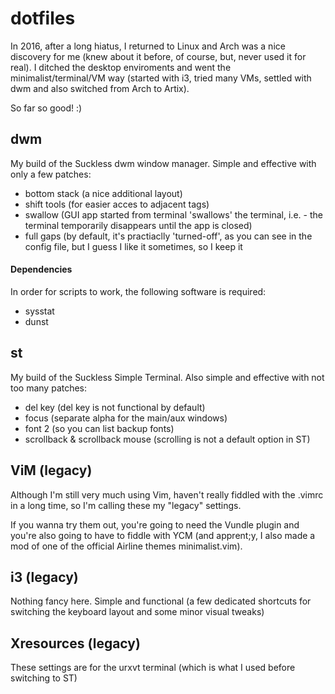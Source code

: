 # dotfiles
In 2016, after a long hiatus, I returned to Linux and Arch was a nice discovery for me (knew about it before, of course, but, never used it for real). I ditched the desktop enviroments and went the minimalist/terminal/VM way (started with i3, tried many VMs, settled with dwm and also switched from Arch to Artix).

So far so good! :)

## dwm

My build of the Suckless dwm window manager. Simple and effective with only a few patches:

- bottom stack (a nice additional layout)
- shift tools (for easier acces to adjacent tags)
- swallow (GUI app started from terminal 'swallows' the terminal, i.e. - the terminal temporarily disappears until the app is closed)
- full gaps (by default, it's practiaclly 'turned-off', as you can see in the config file, but I guess I like it sometimes, so I keep it

#### Dependencies

In order for scripts to work, the following software is required:

- sysstat
- dunst

## st

My build of the Suckless Simple Terminal. Also simple and effective with not too many patches:

- del key (del key is not functional by default)
- focus (separate alpha for the main/aux windows)
- font 2 (so you can list backup fonts)
- scrollback & scrollback mouse (scrolling is not a default option in ST)

## ViM (legacy)
Although I'm still very much using Vim, haven't really fiddled with the .vimrc in a long time, so I'm calling these my "legacy" settings.

If you wanna try them out, you're going to need the Vundle plugin and you're also going to have to fiddle with YCM (and apprent;y, I also made a mod of one of the official Airline themes minimalist.vim).

## i3 (legacy)
Nothing fancy here. Simple and functional (a few dedicated shortcuts for switching the keyboard layout and some minor visual tweaks)

## Xresources (legacy)
These settings are for the urxvt terminal (which is what I used before switching to ST)
